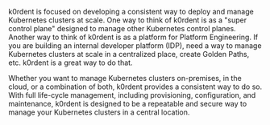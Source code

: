 k0rdent is focused on developing a consistent way to deploy and manage Kubernetes clusters at scale. One way to think of k0rdent is as a "super control plane" designed to manage other Kubernetes control planes. Another way to think of k0rdent is as a platform for Platform Engineering. If you are building an internal developer platform (IDP), need a way to manage Kubernetes clusters at scale in a centralized place, create Golden Paths, etc. k0rdent is a great way to do that.

Whether you want to manage Kubernetes clusters on-premises, in the cloud, or a combination of both, k0rdent provides a consistent way to do so. With full life-cycle management, including provisioning, configuration, and maintenance, k0rdent is designed to be a repeatable and secure way to manage your Kubernetes clusters in a central location.
